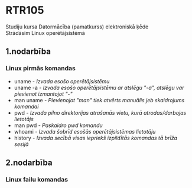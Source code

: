 # RTR105
Studiju kursa Datormācība (pamatkurss) elektroniskā ķēde  
Strādāsim Linux operētājsistēmā
  
  ## 1.nodarbība  
      
  ### Linux pirmās komandas

  - uname _- Izvada esošo operētājsistēmu_
  - uname -a _- Izvada esošo operētājsistēmu ar atslēgu "-a", atslēgu var pievienot izmantojot "-"_
  - man uname _- Pievienojot "man" tiek atvērts manuālis jeb skaidrojums komandai_
  - pwd _- Izvada pilno direktorijas atrašanās vietu, kurā atrodas/darbojas lietotājs_
  - man pwd _- Paskaidro pwd komandu_
  - whoami _- Izvada šobrīd esošās operētājsistēmas lietotāju_
  - history _- Izvada secībā visas iepriekš izpildītās komandas tā brīža sesijā_

  ## 2.nodarbība  
      
  ### Linux failu komandas
